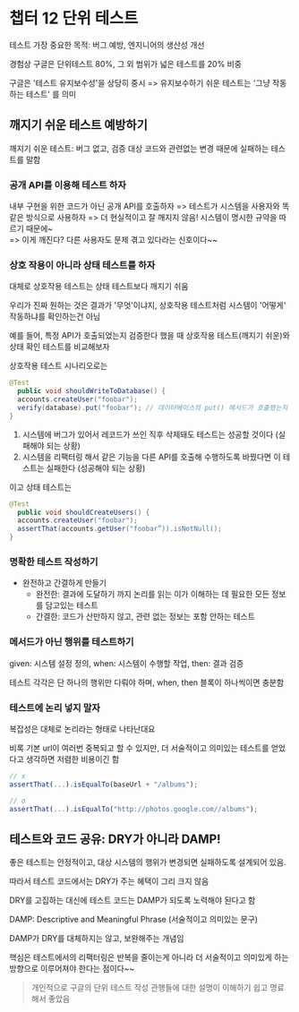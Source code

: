 # 챕터 12 단위 테스트

테스트 가장 중요한 목적: 버그 예방, 엔지니어의 생산성 개선

경험상 구글은 단위테스트 80%, 그 외 범위가 넓은 테스트를 20% 비중

구글은 '테스트 유지보수성'을 상당히 중시 => 유지보수하기 쉬운 테스트는 '그냥 작동하는 테스트' 를 의미

## 깨지기 쉬운 테스트 예방하기

깨지기 쉬운 테스트: 버그 없고, 검증 대상 코드와 관련없는 변경 때문에 실패하는 테스트를 말함

### 공개 API를 이용해 테스트 하자

내부 구현을 위한 코드가 아닌 공개 API를 호출하자 => 테스트가 시스템을 사용자와 똑같은 방식으로 사용하자 => 더 현실적이고 잘 깨지지 않음! 시스템이 명시한 규약을 따르기 때문에~   
=> 이게 깨진다? 다른 사용자도 문제 겪고 있다라는 신호이다~~

### 상호 작용이 아니라 상태 테스트를 하자

대체로 상호작용 테스트는 상태 테스트보다 깨지기 쉬움

우리가 진짜 원하는 것은 결과가 '무엇'이냐지, 상호작용 테스트처럼 시스템이 '어떻게' 작동하냐를 확인하는건 아님

예를 들어, 특정 API가 호출되었는지 검증한다 했을 때 상호작용 테스트(깨지기 쉬운)와 상태 확인 테스트를 비교해보자

상호작용 테스트 시나리오로는 

```java
@Test
  public void shouldWriteToDatabase() {
  accounts.createUser("foobar");
  verify(database).put("foobar"); // 데이터베이스의 put() 메서드가 호출됐는지 확인
}
```

1. 시스템에 버그가 있어서 레코드가 쓰인 직후 삭제돼도 테스트는 성공할 것이다 (실패해야 되는 상황)
2. 시스템을 리팩터링 해서 같은 기능을 다른 API를 호출해 수행하도록 바꿨다면 이 테스트는 실패한다 (성공해야 되는 상황)

이고 상태 테스트는 

```java
@Test
  public void shouldCreateUsers() {
  accounts.createUser("foobar");
  assertThat(accounts.getUser("foobar”)).isNotNull();
}
```

### 명확한 테스트 작성하기

- 완전하고 간결하게 만들기
  - 완전한: 결과에 도달하기 까지 논리를 읽는 이가 이해하는 데 필요한 모든 정보를 담고있는 테스트
  - 간결한: 코드가 산만하지 않고, 관련 없는 정보는 포함 안하는 테스트

### 메서드가 아닌 행위를 테스트하기

given: 시스템 설정 정의, when: 시스템이 수행할 작업, then: 결과 검증

테스트 각각은 단 하나의 행위만 다뤄야 하며, when, then 블록이 하나씩이면 충분함

### 테스트에 논리 넣지 말자

복잡성은 대체로 논리라는 형태로 나타난대요

비록 기본 url이 여러번 중복되고 할 수 있지만, 더 서술적이고 의미있는 테스트를 얻었다고 생각하면 저렴한 비용이긴 함

```js
// x
assertThat(...).isEqualTo(baseUrl + "/albums");

// o
assertThat(...).isEqualTo("http://photos.google.com//albums");
```


## 테스트와 코드 공유: DRY가 아니라 DAMP!

좋은 테스트는 안정적이고, 대상 시스템의 행위가 변경되면 실패하도록 설계되어 있음.

따라서 테스트 코드에서는 DRY가 주는 혜택이 그리 크지 않음

DRY를 고집하는 대신에 테스트 코드는 DAMP가 되도록 노력해야 된다고 함

DAMP: Descriptive and Meaningful Phrase (서술적이고 의미있는 문구)

DAMP가 DRY를 대체하지는 않고, 보완해주는 개념임

핵심은 테스트에서의 리팩터링은 반복을 줄이는게 아니라 더 서술적이고 의미있게 하는 방향으로 이루어져야 한다는 점이다~~


> 개인적으로 구글의 단위 테스트 작성 관행들에 대한 설명이 이해하기 쉽고 명료해서 좋았음   
